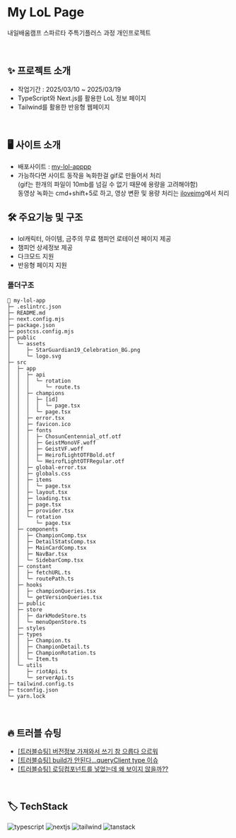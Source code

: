 # My LoL Page

내일배움캠프 스파르타 주특기플러스 과정 개인프로젝트

<br>

## ✨ 프로젝트 소개

-   작업기간 : 2025/03/10 ~ 2025/03/19
-   TypeScript와 Next.js를 활용한 LoL 정보 페이지
-   Tailwind를 활용한 반응형 웹페이지

<br>

## 🖥️ 사이트 소개

-   배포사이트 : [my-lol-apppp](my-lol-appp.vercel.app)
-   가능하다면 사이트 동작을 녹화한걸 gif로 만들어서 처리  
    (gif는 한개의 파일이 10mb를 넘길 수 없기 때문에 용량을 고려해야함)  
    동영상 녹화는 cmd+shift+5로 하고, 영상 변환 및 용량 처리는 [iloveimg](https://www.iloveimg.com/ko)에서 처리

## 🛠️ 주요기능 및 구조

-   lol캐릭터, 아이템, 금주의 무료 챔피언 로테이션 페이지 제공
-   챔피언 상세정보 제공 
-   다크모드 지원
-   반응형 페이지 지원

### 폴더구조

```
📁 my-lol-app
├─ .eslintrc.json
├─ README.md
├─ next.config.mjs
├─ package.json
├─ postcss.config.mjs
├─ public
│  └─ assets
│     ├─ StarGuardian19_Celebration_BG.png
│     └─ logo.svg
├─ src
│  ├─ app
│  │  ├─ api
│  │  │  └─ rotation
│  │  │     └─ route.ts
│  │  ├─ champions
│  │  │  ├─ [id]
│  │  │  │  └─ page.tsx
│  │  │  └─ page.tsx
│  │  ├─ error.tsx
│  │  ├─ favicon.ico
│  │  ├─ fonts
│  │  │  ├─ ChosunCentennial_otf.otf
│  │  │  ├─ GeistMonoVF.woff
│  │  │  ├─ GeistVF.woff
│  │  │  ├─ HeirofLightOTFBold.otf
│  │  │  └─ HeirofLightOTFRegular.otf
│  │  ├─ global-error.tsx
│  │  ├─ globals.css
│  │  ├─ items
│  │  │  └─ page.tsx
│  │  ├─ layout.tsx
│  │  ├─ loading.tsx
│  │  ├─ page.tsx
│  │  ├─ provider.tsx
│  │  └─ rotation
│  │     └─ page.tsx
│  ├─ components
│  │  ├─ ChampionComp.tsx
│  │  ├─ DetailStatsComp.tsx
│  │  ├─ MainCardComp.tsx
│  │  ├─ NavBar.tsx
│  │  └─ SidebarComp.tsx
│  ├─ constant
│  │  ├─ fetchURL.ts
│  │  └─ routePath.ts
│  ├─ hooks
│  │  ├─ championQueries.tsx
│  │  └─ getVersionQueries.tsx
│  ├─ public
│  ├─ store
│  │  ├─ darkModeStore.ts
│  │  └─ menuOpenStore.ts
│  ├─ styles
│  ├─ types
│  │  ├─ Champion.ts
│  │  ├─ ChampionDetail.ts
│  │  ├─ ChampionRotation.ts
│  │  └─ Item.ts
│  └─ utils
│     ├─ riotApi.ts
│     └─ serverApi.ts
├─ tailwind.config.ts
├─ tsconfig.json
└─ yarn.lock

```
<br>

## 🔥 트러블 슈팅

-   [[트러블슈팅] 버전정보 가져와서 쓰기 참 으릅다 으르워]([#%EB%A7%81%ED%81%AC](https://mangoman-e-ya.tistory.com/97))
-   [[트러블슈팅] build가 안된다...queryClient type 이슈](https://mangoman-e-ya.tistory.com/100)
-   [[트러블슈팅] 로딩컴포넌트를 넣었는데 왜 보이지 않을까??](https://mangoman-e-ya.tistory.com/101)

<br>

## 🏷 TechStack

![typescript](https://img.shields.io/badge/typescript-3178C6?style=for-the-badge&logo=typescript&logoColor=white)
![nextjs](https://img.shields.io/badge/nextjs-000000?style=for-the-badge&logo=nextdotjs&logoColor=white)
![tailwind](https://img.shields.io/badge/tailwindcss-06B6D4?style=for-the-badge&logo=tailwindcss&logoColor=white)
![tanstack](https://img.shields.io/badge/reactquery-FF4154?style=for-the-badge&logo=reactquery&logoColor=white)